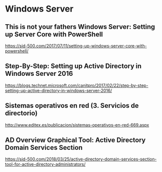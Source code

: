 # Windows Server
## This is not your fathers Windows Server: Setting up Server Core with PowerShell
https://sid-500.com/2017/07/11/setting-up-windows-server-core-with-powershell/

## Step-By-Step: Setting up Active Directory in Windows Server 2016
https://blogs.technet.microsoft.com/canitpro/2017/02/22/step-by-step-setting-up-active-directory-in-windows-server-2016/

## Sistemas operativos en red (3. Servicios de directorio)
http://www.editex.es/publicacion/sistemas-operativos-en-red-669.aspx

## AD Overview Graphical Tool: Active Directory Domain Services Section
https://sid-500.com/2018/03/25/active-directory-domain-services-section-tool-for-active-directory-administrators/
